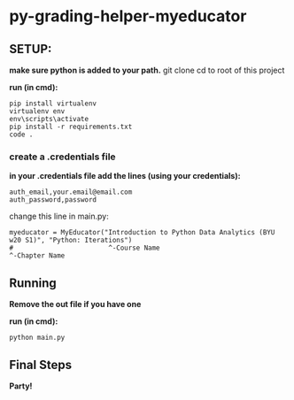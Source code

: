 # py-grading-helper-myeducator

## SETUP:

**make sure python is added to your path.**
git clone
cd to root of this project

**run (in cmd):**
```
pip install virtualenv
virtualenv env
env\scripts\activate
pip install -r requirements.txt
code .
```

### create a .credentials file
**in your .credentials file add the lines (using your credentials):**
```
auth_email,your.email@email.com
auth_password,password
```

change this line in main.py:
```
myeducator = MyEducator("Introduction to Python Data Analytics (BYU w20 S1)", "Python: Iterations")
#                        ^-Course Name                                         ^-Chapter Name
```

## Running
**Remove the out file if you have one**

**run (in cmd):**
```
python main.py
```

## Final Steps
**Party!**
